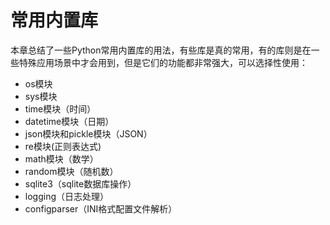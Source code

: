 # 常用内置库

本章总结了一些Python常用内置库的用法，有些库是真的常用，有的库则是在一些特殊应用场景中才会用到，但是它们的功能都非常强大，可以选择性使用：

* os模块
* sys模块
* time模块（时间）
* datetime模块（日期）
* json模块和pickle模块（JSON）
* re模块\(正则表达式\)
* math模块（数学）
* random模块（随机数）
* sqlite3（sqlite数据库操作）
* logging（日志处理）
* configparser（INI格式配置文件解析）



